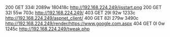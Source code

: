 200      GET      334l     2089w   180418c http://192.168.224.249/iisstart.png
200      GET       32l       55w      703c http://192.168.224.249/
403      GET       29l       92w     1233c http://192.168.224.249/aspnet_client/
400      GET       82l      279w     3490c http://192.168.224.249/render/https://www.google.com.aspx
404      GET        0l        0w     1245c http://192.168.224.249/tweak.php
